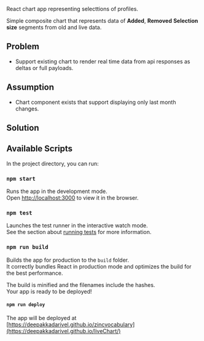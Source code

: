 React chart app representing selecttions of profiles.

Simple composite chart that represents data of **Added**, **Removed** **Selection size** segments from old and live data.

## Problem
- Support	existing chart to render real time data from api responses as deltas or full payloads.

## Assumption
- Chart component exists that support displaying only last month changes.

## Solution



## Available Scripts

In the project directory, you can run:

### `npm start`

Runs the app in the development mode.<br>
Open [http://localhost:3000](http://localhost:3000) to view it in the browser.

### `npm test`

Launches the test runner in the interactive watch mode.<br>
See the section about [running tests](#running-tests) for more information.

### `npm run build`

Builds the app for production to the `build` folder.<br>
It correctly bundles React in production mode and optimizes the build for the best performance.

The build is minified and the filenames include the hashes.<br>
Your app is ready to be deployed!

####  `npm run deploy`

The app will be deployed at [https://deepakkadarivel.github.io/zincvocabulary](https://deepakkadarivel.github.io/liveChart/)

